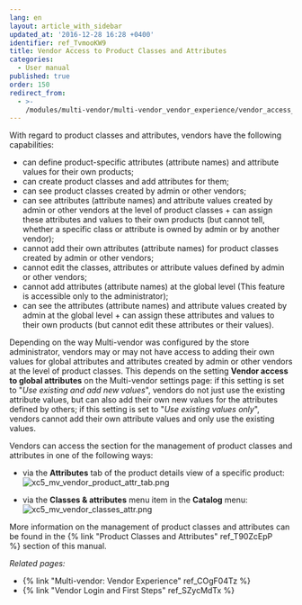 ```yaml
---
lang: en
layout: article_with_sidebar
updated_at: '2016-12-28 16:28 +0400'
identifier: ref_TvmooKW9
title: Vendor Access to Product Classes and Attributes
categories:
  - User manual
published: true
order: 150
redirect_from:
  - >-
    /modules/multi-vendor/multi-vendor_vendor_experience/vendor_access_to_product_classes_and_attributes.html
---
```



With regard to product classes and attributes, vendors have the following capabilities:

*   can define product-specific attributes (attribute names) and attribute values for their own products;
*   can create product classes and add attributes for them;
*   can see product classes created by admin or other vendors;
*   can see attributes (attribute names) and attribute values created by admin or other vendors at the level of product classes + can assign these attributes and values to their own products (but cannot tell, whether a specific class or attribute is owned by admin or by another vendor); 
*   cannot add their own attributes (attribute names) for product classes created by admin or other vendors;
*   cannot edit the classes, attributes or attribute values defined by admin or other vendors;
*   cannot add attributes (attribute names) at the global level (This feature is accessible only to the administrator);
*   can see the attributes (attribute names) and attribute values created by admin at the global level + can assign these attributes and values to their own products (but cannot edit these attributes or their values).  

Depending on the way Multi-vendor was configured by the store administrator, vendors may or may not have access to adding their own values for global attributes and attributes created by admin or other vendors at the level of product classes. This depends on the setting **Vendor access to global attributes** on the Multi-vendor settings page: if this setting is set to "_Use existing and add new values_", vendors do not just use the existing attribute values, but can also add their own new values for the attributes defined by others; if this setting is set to "_Use existing values only_", vendors cannot add their own attribute values and only use the existing values.

Vendors can access the section for the management of product classes and attributes in one of the following ways:

*   via the **Attributes** tab of the product details view of a specific product:
    ![xc5_mv_vendor_product_attr_tab.png]({{site.baseurl}}/attachments/ref_TvmooKW9/xc5_mv_vendor_product_attr_tab.png)

*   via the **Classes & attributes** menu item in the **Catalog** menu:
    ![xc5_mv_vendor_classes_attr.png]({{site.baseurl}}/attachments/ref_TvmooKW9/xc5_mv_vendor_classes_attr.png)

More information on the management of product classes and attributes can be found in the {% link "Product Classes and Attributes" ref_T90ZcEpP %} section of this manual.

_Related pages:_

   *   {% link "Multi-vendor: Vendor Experience" ref_COgF04Tz %}
   *   {% link "Vendor Login and First Steps" ref_SZycMdTx %}
